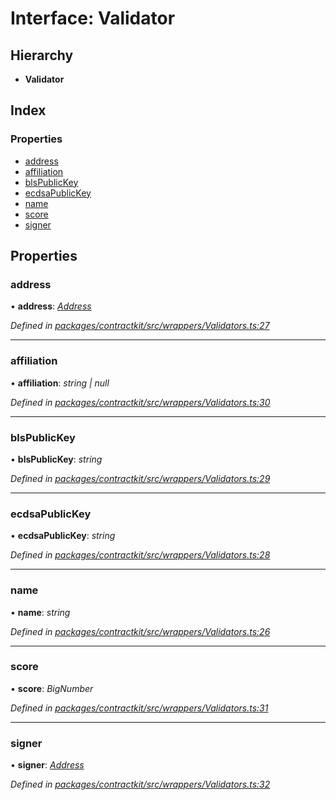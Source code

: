 # Interface: Validator

## Hierarchy

* **Validator**

## Index

### Properties

* [address](_wrappers_validators_.validator.md#address)
* [affiliation](_wrappers_validators_.validator.md#affiliation)
* [blsPublicKey](_wrappers_validators_.validator.md#blspublickey)
* [ecdsaPublicKey](_wrappers_validators_.validator.md#ecdsapublickey)
* [name](_wrappers_validators_.validator.md#name)
* [score](_wrappers_validators_.validator.md#score)
* [signer](_wrappers_validators_.validator.md#signer)

## Properties

###  address

• **address**: *[Address](../modules/_base_.md#address)*

*Defined in [packages/contractkit/src/wrappers/Validators.ts:27](https://github.com/celo-org/celo-monorepo/blob/master/packages/contractkit/src/wrappers/Validators.ts#L27)*

___

###  affiliation

• **affiliation**: *string | null*

*Defined in [packages/contractkit/src/wrappers/Validators.ts:30](https://github.com/celo-org/celo-monorepo/blob/master/packages/contractkit/src/wrappers/Validators.ts#L30)*

___

###  blsPublicKey

• **blsPublicKey**: *string*

*Defined in [packages/contractkit/src/wrappers/Validators.ts:29](https://github.com/celo-org/celo-monorepo/blob/master/packages/contractkit/src/wrappers/Validators.ts#L29)*

___

###  ecdsaPublicKey

• **ecdsaPublicKey**: *string*

*Defined in [packages/contractkit/src/wrappers/Validators.ts:28](https://github.com/celo-org/celo-monorepo/blob/master/packages/contractkit/src/wrappers/Validators.ts#L28)*

___

###  name

• **name**: *string*

*Defined in [packages/contractkit/src/wrappers/Validators.ts:26](https://github.com/celo-org/celo-monorepo/blob/master/packages/contractkit/src/wrappers/Validators.ts#L26)*

___

###  score

• **score**: *BigNumber*

*Defined in [packages/contractkit/src/wrappers/Validators.ts:31](https://github.com/celo-org/celo-monorepo/blob/master/packages/contractkit/src/wrappers/Validators.ts#L31)*

___

###  signer

• **signer**: *[Address](../modules/_base_.md#address)*

*Defined in [packages/contractkit/src/wrappers/Validators.ts:32](https://github.com/celo-org/celo-monorepo/blob/master/packages/contractkit/src/wrappers/Validators.ts#L32)*
